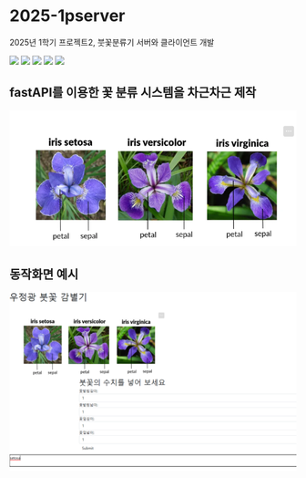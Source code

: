 # 2025-1pserver
2025년 1학기 프로젝트2, 붓꽃분류기 서버와 클라이언트 개발

<img src="https://img.shields.io/badge/Python-3776AB?style=for-the-badge&logo=Python&logoColor=white"/>
<img src="https://img.shields.io/badge/Fastapi-3776AB?style=for-the-badge&logo=FastAPI&logoColor=white"/>
<img src="https://img.shields.io/badge/Fastify-3776AB?style=for-the-badge&logo=Fastify&logoColor=white"/>
<img src="https://img.shields.io/badge/html5-3776AB?style=for-the-badge&logo=html5&logoColor=white"/>
<img src="https://img.shields.io/badge/javascript-3776AB?style=for-the-badge&logo=javascript&logoColor=white"/>

## fastAPI를 이용한 꽃 분류 시스템을 차근차근 제작

<img src="/front/iris_pic.png">

## 동작화면 예시

<img src="run.png">